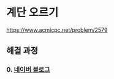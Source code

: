 # 계단 오르기
https://www.acmicpc.net/problem/2579
## 해결 과정
### 0. [네이버 블로그](https://blog.naver.com/alsrua7222/222610508436)
